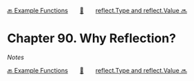 [🔙 Example Functions][previous-chapter]&nbsp;&nbsp;&nbsp;&nbsp;&nbsp;&nbsp;&nbsp;[🏡][readme]&nbsp;&nbsp;&nbsp;&nbsp;&nbsp;&nbsp;&nbsp;[reflect.Type and reflect.Value 🔜][upcoming-chapter]

# Chapter 90. Why Reflection?

_Notes_

[🔙 Example Functions][previous-chapter]&nbsp;&nbsp;&nbsp;&nbsp;&nbsp;&nbsp;&nbsp;[🏡][readme]&nbsp;&nbsp;&nbsp;&nbsp;&nbsp;&nbsp;&nbsp;[reflect.Type and reflect.Value 🔜][upcoming-chapter]

[readme]: README.md
[previous-chapter]: ch089-example-functions.md
[upcoming-chapter]: ch091-reflect.type-and-reflect.value.md